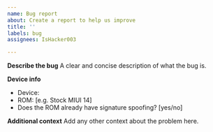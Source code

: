 ```yaml
---
name: Bug report
about: Create a report to help us improve
title: ''
labels: bug
assignees: IsHacker003

---
```


**Describe the bug**
A clear and concise description of what the bug is.

**Device info**
 - Device: 
 - ROM: [e.g. Stock MIUI 14]
 - Does the ROM already have signature spoofing? [yes/no]

**Additional context**
Add any other context about the problem here.
